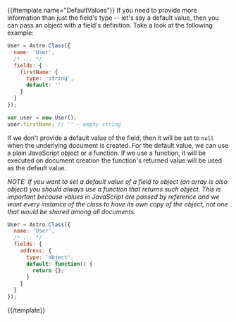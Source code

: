 {{#template name="DefaultValues"}}
If you need to provide more information than just the field's type -- let's say a default value, then you can pass an object with a field's definition. Take a look at the following example:

```js
User = Astro.Class({
  name: 'User',
  /* ... */
  fields: {
    firstName: {
      type: 'string',
      default: ''
    }
  }
});

var user = new User();
user.firstName; // '' - empty string
```

If we don't provide a default value of the field, then it will be set to `null` when the underlying document is created. For the default value, we can use a plain JavaScript object or a function. If we use a function, it will be executed on document creation the function's returned value will be used as the default value.

*NOTE: If you want to set a default value of a field to object (an array is also object) you should always use a function that returns such object. This is important because values in JavaScript are passed by reference and we want every instance of the class to have its own copy of the object, not one that would be shared among all documents.*

```js
User = Astro.Class({
  name: 'User',
  /* ... */
  fields: {
    address: {
      type: 'object',
      default: function() {
        return {};
      }
    }
  }
});
```
{{/template}}
